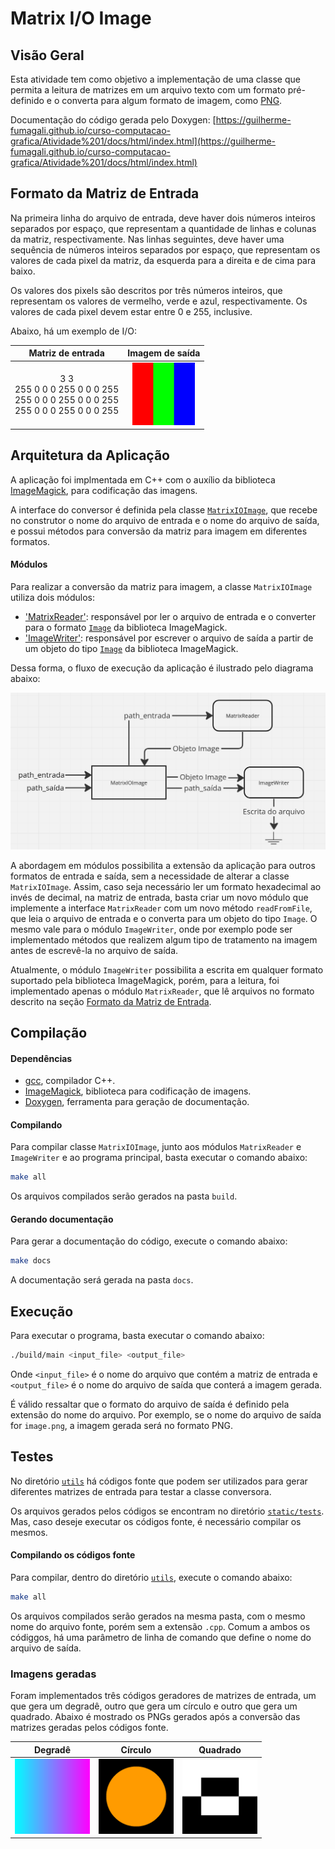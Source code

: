 # Matrix I/O Image

## Visão Geral

Esta atividade tem como objetivo a implementação de uma classe que permita a leitura de matrizes em um arquivo texto com um formato pré-definido e o converta para algum formato de imagem, como [PNG](https://www.adobe.com/br/creativecloud/file-types/image/raster/png-file.html).

Documentação do código gerada pelo Doxygen: [https://guilherme-fumagali.github.io/curso-computacao-grafica/Atividade%201/docs/html/index.html](https://guilherme-fumagali.github.io/curso-computacao-grafica/Atividade%201/docs/html/index.html)

## Formato da Matriz de Entrada

Na primeira linha do arquivo de entrada, deve haver dois números inteiros separados por espaço, que representam a quantidade de linhas e colunas da matriz, respectivamente. Nas linhas seguintes, deve haver uma sequência de números inteiros separados por espaço, que representam os valores de cada pixel da matriz, da esquerda para a direita e de cima para baixo.

Os valores dos pixels são descritos por três números inteiros, que representam os valores de vermelho, verde e azul, respectivamente. Os valores de cada pixel devem estar entre 0 e 255, inclusive. 

Abaixo, há um exemplo de I/O:

| Matriz de entrada | Imagem de saída |
|:-----------------:|:---------------:|
|3 3<br>255 0 0 0 255 0 0 0 255<br>255 0 0 0 255 0 0 0 255<br>255 0 0 0 255 0 0 0 255 | <img src="static/example_readme_resized.png" width="100"> |

## Arquitetura da Aplicação

A aplicação foi implmentada em C++ com o auxílio da biblioteca [ImageMagick](https://imagemagick.org/index.php), para codificação das imagens.

A interface do conversor é definida pela classe [`MatrixIOImage`](src/MatrixIOImage.hpp), que recebe no construtor o nome do arquivo de entrada e o nome do arquivo de saída, e possui métodos para conversão da matriz para imagem em diferentes formatos.

#### Módulos

Para realizar a conversão da matriz para imagem, a classe `MatrixIOImage` utiliza dois módulos:

- ['MatrixReader'](src/modules/MatrixReader.hpp): responsável por ler o arquivo de entrada e o converter para o formato [`Image`](https://imagemagick.org/api/Image++.php) da biblioteca ImageMagick.
- ['ImageWriter'](src/modules/ImageWriter.hpp): responsável por escrever o arquivo de saída a partir de um objeto do tipo [`Image`](https://imagemagick.org/api/Image++.php) da biblioteca ImageMagick.

Dessa forma, o fluxo de execução da aplicação é ilustrado pelo diagrama abaixo:

![Fluxo de execução da aplicação](static/fluxo_dados.png)

A abordagem em módulos possibilita a extensão da aplicação para outros formatos de entrada e saída, sem a necessidade de alterar a classe `MatrixIOImage`.  Assim, caso seja necessário ler um formato hexadecimal ao invés de decimal, na matriz de entrada, basta criar um novo módulo que implemente a interface `MatrixReader` com um novo método `readFromFile`, que leia o arquivo de entrada e o converta para um objeto do tipo `Image`. O mesmo vale para o módulo `ImageWriter`, onde por exemplo pode ser implementado métodos que realizem algum tipo de tratamento na imagem antes de escrevê-la no arquivo de saída.

Atualmente, o módulo `ImageWriter` possibilita a escrita em qualquer formato suportado pela biblioteca ImageMagick, porém, para a leitura, foi implementado apenas o módulo `MatrixReader`, que lê arquivos no formato descrito na seção [Formato da Matriz de Entrada](#formato-da-matriz-de-entrada).

## Compilação

#### Dependências

- [gcc](https://gcc.gnu.org/), compilador C++.
- [ImageMagick](https://imagemagick.org/index.php), biblioteca para codificação de imagens.
- [Doxygen](https://www.doxygen.nl/index.html), ferramenta para geração de documentação.

#### Compilando

Para compilar classe `MatrixIOImage`, junto aos módulos `MatrixReader` e `ImageWriter` e ao programa principal, basta executar o comando abaixo:

```bash
make all
``` 

Os arquivos compilados serão gerados na pasta `build`.

#### Gerando documentação

Para gerar a documentação do código, execute o comando abaixo:

```bash
make docs
```

A documentação será gerada na pasta `docs`.

## Execução

Para executar o programa, basta executar o comando abaixo:

```bash
./build/main <input_file> <output_file>
```

Onde `<input_file>` é o nome do arquivo que contém a matriz de entrada e `<output_file>` é o nome do arquivo de saída que conterá a imagem gerada.

É válido ressaltar que o formato do arquivo de saída é definido pela extensão do nome do arquivo. Por exemplo, se o nome do arquivo de saída for `image.png`, a imagem gerada será no formato PNG.

## Testes

No diretório [`utils`](src/utils/) há códigos fonte que podem ser utilizados para gerar diferentes matrizes de entrada para testar a classe conversora. 

Os arquivos gerados pelos códigos se encontram no diretório [`static/tests`](static/tests/). Mas, caso deseje executar os códigos fonte, é necessário compilar os mesmos.

#### Compilando os códigos fonte

Para compilar, dentro do diretório [`utils`](src/utils/), execute o comando abaixo:

```bash
make all
```

Os arquivos compilados serão gerados na mesma pasta, com o mesmo nome do arquivo fonte, porém sem a extensão `.cpp`. Comum a ambos os códiggos, há uma parâmetro de linha de comando que define o nome do arquivo de saída.

### Imagens geradas

Foram implementados três códigos geradores de matrizes de entrada, um que gera um degradê, outro que gera um círculo e outro que gera um quadrado. Abaixo é mostrado os PNGs gerados após a conversão das matrizes geradas pelos códigos fonte.

| Degradê | Círculo | Quadrado |
|:-------:|:-------:|:--------:|
| <img src="static/tests/gradient.png" width="120"> | <img src="static/tests/circle.png" width="120"> | <img src="static/tests/square.png" width="120"> |